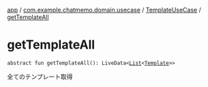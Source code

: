 [app](../../index.md) / [com.example.chatmemo.domain.usecase](../index.md) / [TemplateUseCase](index.md) / [getTemplateAll](./get-template-all.md)

# getTemplateAll

`abstract fun getTemplateAll(): LiveData<`[`List`](https://kotlinlang.org/api/latest/jvm/stdlib/kotlin.collections/-list/index.html)`<`[`Template`](../../com.example.chatmemo.domain.model.entity/-template/index.md)`>>`

全てのテンプレート取得

